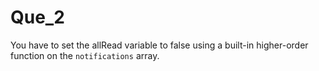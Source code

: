 # Que_2
You have to set the allRead variable to false using a built-in higher-order function on the `notifications` array.
